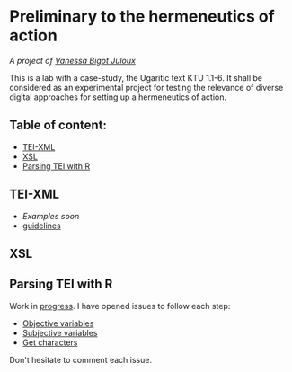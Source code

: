 # Preliminary to the hermeneutics of action
_A project of [Vanessa Bigot Juloux](http://vanessajuloux.xyz)_

This is a lab with a case-study, the Ugaritic text KTU 1.1-6. It shall be considered as an experimental project for testing the relevance of diverse digital approaches for setting up a hermeneutics of action.

## Table of content:
- [TEI-XML](#tei-xml)
- [XSL](#xsl)
- [Parsing TEI with R](#parsing-tei)


## <a name="tei-xml"></a>TEI-XML
- _Examples soon_
- [guidelines](https://vbigot-juloux.github.io/hermeneutics-of-action/UserManual/out/webhelp/index.html#process.html)

## <a name="xsl"></a>XSL

## <a name="parsing-tei"></a>Parsing TEI with R
Work in [progress](https://github.com/vbigot-juloux/hermeneutics-of-action/projects/1?). I have opened issues to follow each step:
- [Objective variables](https://github.com/vbigot-juloux/hermeneutics-of-action/issues/1)
- [Subjective variables](https://github.com/vbigot-juloux/hermeneutics-of-action/issues/3)
- [Get characters](https://github.com/vbigot-juloux/hermeneutics-of-action/issues/2)

Don't hesitate to comment each issue.
